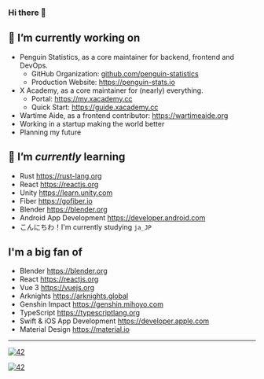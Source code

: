 ### Hi there 👋

<!--

  > Ola! Glad you've reached here! I want to make friends
  > who is like you that loves exploring! Why not go
  > follow some of my social accounts, or just shoot me
  > an email at me@galvingao.com?
  > In advance, nice to meet you! ;D

  > Oh and I'm currently working in a startup that sets up
  > the infrastructure of a virtual social network meant
  > for the future. Shoot me a resume if you are interested! :heart:

-->


## 🔭 I’m currently working on
- Penguin Statistics, as a core maintainer for backend, frontend and DevOps.
  - GitHub Organization: [github.com/penguin-statistics](https://github.com/penguin-statistics)
  - Production Website: https://penguin-stats.io
- X Academy, as a core maintainer for (nearly) everything.
  - Portal: https://my.xacademy.cc
  - Quick Start: https://guide.xacademy.cc
- Wartime Aide, as a frontend contributor: https://wartimeaide.org
- Working in a startup making the world better <!-- or, making a better world. -->
- Planning my future

## 🌱 I’m _currently_ learning
- Rust https://rust-lang.org
- React https://reactjs.org
- Unity https://learn.unity.com
- Fiber https://gofiber.io
- Blender https://blender.org
- Android App Development https://developer.android.com
- こんにちわ！I'm currently studying `ja_JP`

## I'm a big fan of
- Blender https://blender.org
- React https://reactjs.org
- Vue 3 https://vuejs.org
- Arknights https://arknights.global
- Genshin Impact https://genshin.mihoyo.com
- TypeScript https://typescriptlang.org
- Swift & iOS App Development https://developer.apple.com
- Material Design https://material.io

---

[![42](https://count.getloli.com/get/@GalvinGao?theme=rule34)](#)

[![42](https://github-readme-stats-galvingao.vercel.app/api/top-langs/?username=GalvinGao&count_private=true&layout=compact&theme=github_dark&hide_border=true)](#)

